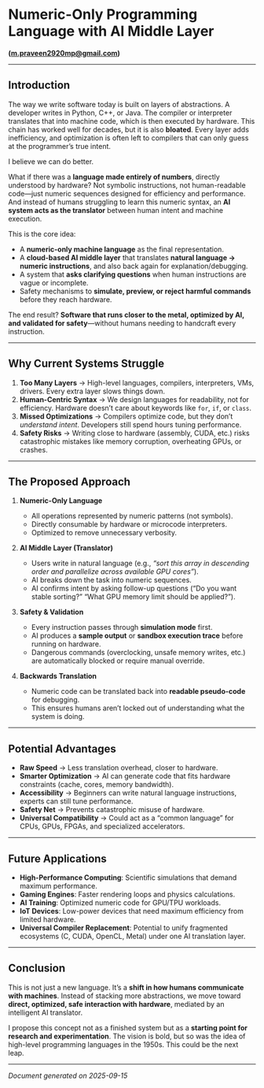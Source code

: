 # Numeric-Only Programming Language with AI Middle Layer  
**(m.praveen2920mp@gmail.com)**  

---

## Introduction  
The way we write software today is built on layers of abstractions. A developer writes in Python, C++, or Java. 
The compiler or interpreter translates that into machine code, which is then executed by hardware. 
This chain has worked well for decades, but it is also **bloated**. Every layer adds inefficiency, 
and optimization is often left to compilers that can only guess at the programmer’s true intent.  

I believe we can do better.  

What if there was a **language made entirely of numbers**, directly understood by hardware? 
Not symbolic instructions, not human-readable code—just numeric sequences designed for efficiency and performance. 
And instead of humans struggling to learn this numeric syntax, an **AI system acts as the translator** 
between human intent and machine execution.  

This is the core idea:  
- A **numeric-only machine language** as the final representation.  
- A **cloud-based AI middle layer** that translates **natural language → numeric instructions**, and also back again for explanation/debugging.  
- A system that **asks clarifying questions** when human instructions are vague or incomplete.  
- Safety mechanisms to **simulate, preview, or reject harmful commands** before they reach hardware.  

The end result? **Software that runs closer to the metal, optimized by AI, and validated for safety**—without humans needing to handcraft every instruction.  

---

## Why Current Systems Struggle  
1. **Too Many Layers** → High-level languages, compilers, interpreters, VMs, drivers. Every extra layer slows things down.  
2. **Human-Centric Syntax** → We design languages for readability, not for efficiency. Hardware doesn’t care about keywords like `for`, `if`, or `class`.  
3. **Missed Optimizations** → Compilers optimize code, but they don’t *understand intent*. Developers still spend hours tuning performance.  
4. **Safety Risks** → Writing close to hardware (assembly, CUDA, etc.) risks catastrophic mistakes like memory corruption, overheating GPUs, or crashes.  

---

## The Proposed Approach  
1. **Numeric-Only Language**  
   - All operations represented by numeric patterns (not symbols).  
   - Directly consumable by hardware or microcode interpreters.  
   - Optimized to remove unnecessary verbosity.  

2. **AI Middle Layer (Translator)**  
   - Users write in natural language (e.g., *“sort this array in descending order and parallelize across available GPU cores”*).  
   - AI breaks down the task into numeric sequences.  
   - AI confirms intent by asking follow-up questions (“Do you want stable sorting?” “What GPU memory limit should be applied?”).  

3. **Safety & Validation**  
   - Every instruction passes through **simulation mode** first.  
   - AI produces a **sample output** or **sandbox execution trace** before running on hardware.  
   - Dangerous commands (overclocking, unsafe memory writes, etc.) are automatically blocked or require manual override.  

4. **Backwards Translation**  
   - Numeric code can be translated back into **readable pseudo-code** for debugging.  
   - This ensures humans aren’t locked out of understanding what the system is doing.  

---

## Potential Advantages  
- **Raw Speed** → Less translation overhead, closer to hardware.  
- **Smarter Optimization** → AI can generate code that fits hardware constraints (cache, cores, memory bandwidth).  
- **Accessibility** → Beginners can write natural language instructions, experts can still tune performance.  
- **Safety Net** → Prevents catastrophic misuse of hardware.  
- **Universal Compatibility** → Could act as a “common language” for CPUs, GPUs, FPGAs, and specialized accelerators.  

---

## Future Applications  
- **High-Performance Computing**: Scientific simulations that demand maximum performance.  
- **Gaming Engines**: Faster rendering loops and physics calculations.  
- **AI Training**: Optimized numeric code for GPU/TPU workloads.  
- **IoT Devices**: Low-power devices that need maximum efficiency from limited hardware.  
- **Universal Compiler Replacement**: Potential to unify fragmented ecosystems (C, CUDA, OpenCL, Metal) under one AI translation layer.  

---

## Conclusion  
This is not just a new language. It’s a **shift in how humans communicate with machines**. Instead of stacking more abstractions, we move toward **direct, optimized, safe interaction with hardware**, mediated by an intelligent AI translator.  

I propose this concept not as a finished system but as a **starting point for research and experimentation**. 
The vision is bold, but so was the idea of high-level programming languages in the 1950s. This could be the next leap.  

---

*Document generated on 2025-09-15*
